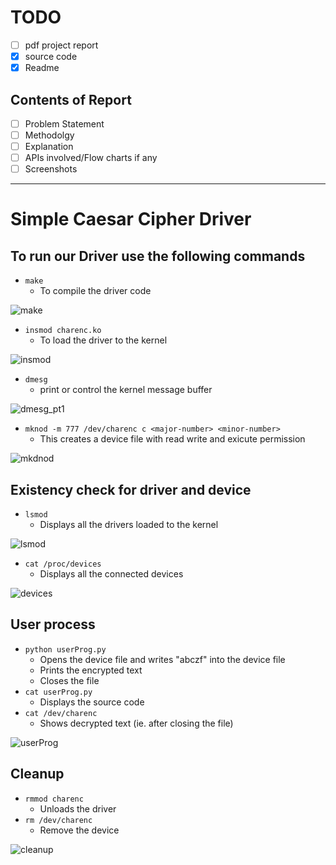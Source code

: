 # TODO

- [ ] pdf project report
- [x] source code
- [x] Readme

## Contents of Report

- [ ] Problem Statement
- [ ] Methodolgy
- [ ] Explanation
- [ ] APIs involved/Flow charts if any
- [ ] Screenshots

---

# Simple Caesar Cipher Driver

## To run our Driver use the following commands

 - `make`
	- To compile the driver code

![make]("img/make.png")

 - `insmod charenc.ko`
	- To load the driver to the kernel

![insmod]("img/insmod.png")

 - `dmesg`
	- print or control the kernel message buffer

![dmesg_pt1]("img/demsg_pt1.png")

 - `mknod -m 777 /dev/charenc c <major-number> <minor-number>`
	- This creates a device file with read write and exicute permission

![mkdnod]("img/mknod.png")

## Existency check for driver and device

 - `lsmod`
	- Displays all the drivers loaded to the kernel

![lsmod]("img/lsmod.png")

 - `cat /proc/devices`
	- Displays all the connected devices

![devices]("img/devices.png")

## User process

 - `python userProg.py`
	- Opens the device file and writes "abczf" into the device file
	- Prints the encrypted text
	- Closes the file
 - `cat userProg.py`
	- Displays the source code
 - `cat /dev/charenc`
	- Shows decrypted text (ie. after closing the file)

![userProg]("img/userProg.png")

## Cleanup
 - `rmmod charenc`
	- Unloads the driver
 - `rm /dev/charenc`
	- Remove the device

![cleanup]("img/cleanup.png")

